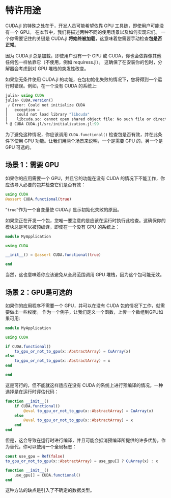 # 特许用途

CUDA.jl 的特殊之处在于，开发人员可能希望依靠 GPU 工具链，即使用户可能没有一个 GPU。
在本节中，我们将描述两种不同的使用场景以及如何实现它们。
一个你需要记住的关键是 CUDA.jl **将始终被加载**，这意味着您需要手动检查**包是否正常**。

因为 CUDA.jl 总是加载，即使用户没有一个 GPU 或 CUDA，你也会依靠像其他任何包一样依靠它（不使用，例如 requiress.jl）。
这确保了在安装你的包时，分解器会考虑到对 GPU 堆栈的突发性改变。

如果您无条件使用 CUDA.jl 的功能，在包初始化失败的情况下，您将得到一个运行时错误。例如，在一个没有 CUDA 的系统上:

```julia
julia> using CUDA
julia> CUDA.version()
 ┌ Error: Could not initialize CUDA
│   exception =
│    could not load library "libcuda"
│    libcuda.so: cannot open shared object file: No such file or directory
└ @ CUDA CUDA.jl/src/initialization.jl:99
```

为了避免这种情况，你应该调用 `CUDA.functional()` 检查包是否有效，并在此条件下使用 GPU 功能。让我们用两个场景来说明，一个是需要 GPU 的，另一个是 GPU 可选的。


## 场景 1：需要 GPU

如果你的应用需要一个 GPU，并且它的功能在没有 CUDA 的情况下不能工作，你应该导入必要的包并检查它们是否有效：

```julia
using CUDA
@assert CUDA.functional(true)
```

“`true`”作为一个自变量使 CUDA.jl 显示初始化失败的原因。

如果您正在开发一个包，您唯一要注意的是应该在运行时执行此检查。这确保你的模块总是可以被预编译，即使在一个没有 GPU 的系统上：

```julia
module MyApplication

using CUDA

__init__() = @assert CUDA.functional(true)

end
```

当然，这也意味着你应该避免从全局范围调用 GPU 堆栈，因为这个包可能无效。


## 场景 2：GPU是可选的

如果你的应用程序不需要一个 GPU，并可以在没有 CUDA 包的情况下工作，就需要做出一些权衡。
作为一个例子，让我们定义一个函数，上传一个数组到GPU如果可用:

```julia
module MyApplication

using CUDA

if CUDA.functional()
    to_gpu_or_not_to_gpu(x::AbstractArray) = CuArray(x)
else
    to_gpu_or_not_to_gpu(x::AbstractArray) = x
end

end
```

这是可行的，但不能就这样适应在没有 CUDA 的系统上进行预编译的情况。一种选择是在运行时评估代码：

```julia
function __init__()
    if CUDA.functional()
        @eval to_gpu_or_not_to_gpu(x::AbstractArray) = CuArray(x)
    else
        @eval to_gpu_or_not_to_gpu(x::AbstractArray) = x
    end
end
```

但是，这会导致在运行时进行编译，并且可能会抵消预编译所提供的许多优势。作为替代，你可以使用一个全局标志：

```julia
const use_gpu = Ref(false)
to_gpu_or_not_to_gpu(x::AbstractArray) = use_gpu[] ? CuArray(x) : x

function __init__()
    use_gpu[] = CUDA.functional()
end
```

这种方法的缺点是引入了不确定的数据类型。
